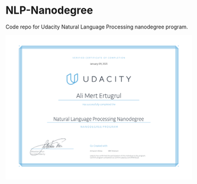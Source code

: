 # NLP-Nanodegree
Code repo for Udacity Natural Language Processing nanodegree program.

![Certificate](NLP-nanodegree-certificate.png)
